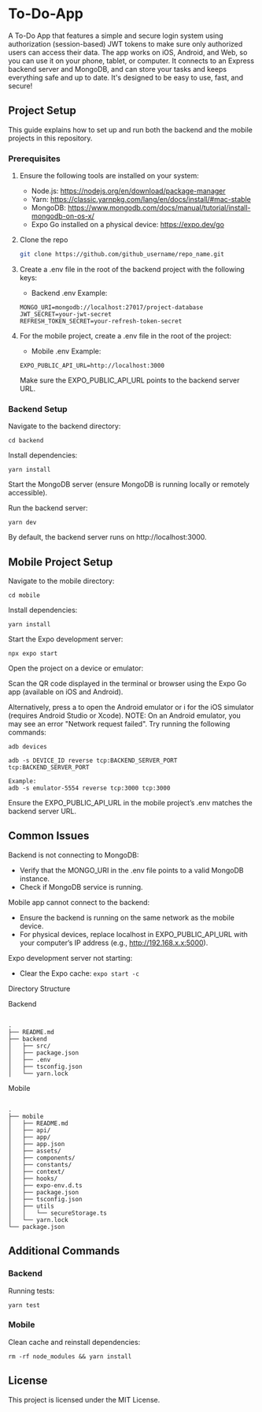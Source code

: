 # To-Do-App

A To-Do App that features a simple and secure login system using authorization (session-based) JWT tokens to make sure only authorized users can access their data. The app works on iOS, Android, and Web, so you can use it on your phone, tablet, or computer. It connects to an Express backend server and MongoDB, and can store your tasks and keeps everything safe and up to date. It's designed to be easy to use, fast, and secure!

## Project Setup

This guide explains how to set up and run both the backend and the mobile projects in this repository.

### Prerequisites

1. Ensure the following tools are installed on your system:

   - Node.js: https://nodejs.org/en/download/package-manager
   - Yarn: https://classic.yarnpkg.com/lang/en/docs/install/#mac-stable
   - MongoDB: https://www.mongodb.com/docs/manual/tutorial/install-mongodb-on-os-x/
   - Expo Go installed on a physical device: https://expo.dev/go

2. Clone the repo
   ```sh
   git clone https://github.com/github_username/repo_name.git
   ```
3. Create a .env file in the root of the backend project with the following keys:

   - Backend .env Example:

   ```
   MONGO_URI=mongodb://localhost:27017/project-database
   JWT_SECRET=your-jwt-secret
   REFRESH_TOKEN_SECRET=your-refresh-token-secret
   ```

4. For the mobile project, create a .env file in the root of the project:
   - Mobile .env Example:
   ```
   EXPO_PUBLIC_API_URL=http://localhost:3000
   ```
   Make sure the EXPO_PUBLIC_API_URL points to the backend server URL.

### Backend Setup

Navigate to the backend directory:

```
cd backend
```

Install dependencies:

```
yarn install
```

Start the MongoDB server (ensure MongoDB is running locally or remotely accessible).

Run the backend server:

```
yarn dev
```

By default, the backend server runs on http://localhost:3000.

## Mobile Project Setup

Navigate to the mobile directory:

```
cd mobile
```

Install dependencies:

```
yarn install
```

Start the Expo development server:

```
npx expo start
```

Open the project on a device or emulator:

Scan the QR code displayed in the terminal or browser using the Expo Go app (available on iOS and Android).

Alternatively, press a to open the Android emulator or i for the iOS simulator (requires Android Studio or Xcode).
NOTE: On an Android emulator, you may see an error "Network request failed". Try running the following commands:

```
adb devices

adb -s DEVICE_ID reverse tcp:BACKEND_SERVER_PORT tcp:BACKEND_SERVER_PORT

Example:
adb -s emulator-5554 reverse tcp:3000 tcp:3000
```

Ensure the EXPO_PUBLIC_API_URL in the mobile project’s .env matches the backend server URL.

## Common Issues

Backend is not connecting to MongoDB:

- Verify that the MONGO_URI in the .env file points to a valid MongoDB instance.
- Check if MongoDB service is running.

Mobile app cannot connect to the backend:

- Ensure the backend is running on the same network as the mobile device.
- For physical devices, replace localhost in EXPO_PUBLIC_API_URL with your computer’s IP address (e.g., http://192.168.x.x:5000).

Expo development server not starting:

- Clear the Expo cache: `expo start -c`

Directory Structure

Backend

```

.
├── README.md
├── backend
│   ├── src/
│   ├── package.json
│   ├── .env
│   ├── tsconfig.json
│   └── yarn.lock

```

Mobile

```

.
├── mobile
│   ├── README.md
│   ├── api/
│   ├── app/
│   ├── app.json
│   ├── assets/
│   ├── components/
│   ├── constants/
│   ├── context/
│   ├── hooks/
│   ├── expo-env.d.ts
│   ├── package.json
│   ├── tsconfig.json
│   ├── utils
│   │   └── secureStorage.ts
│   └── yarn.lock
└── package.json

```

## Additional Commands

### Backend

Running tests:

```
yarn test
```

### Mobile

Clean cache and reinstall dependencies:

```
rm -rf node_modules && yarn install
```

## License

This project is licensed under the MIT License.
